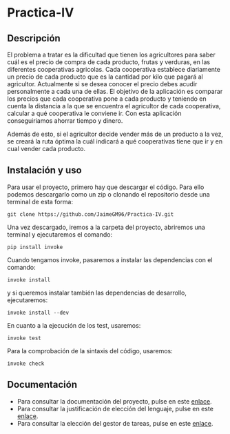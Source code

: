 # Practica-IV
## Descripción
El problema a tratar es la dificultad que tienen los agricultores para saber cuál es el precio de compra de cada producto, frutas y verduras, en las diferentes cooperativas agricolas. Cada cooperativa establece diariamente un precio de cada producto que es la cantidad por kilo que pagará al agricultor. Actualmente si se desea conocer el precio debes acudir personalmente a cada una de ellas. El objetivo de la aplicación es comparar los precios que cada cooperativa pone a cada producto y teniendo en cuenta la distancia a la que se encuentra el agricultor de cada cooperativa, calcular a qué cooperativa le conviene ir. Con esta aplicación conseguiriamos ahorrar tiempo y dinero.

Además de esto, si el agricultor decide vender más de un producto a la vez, se creará la ruta óptima la cuál indicará a qué cooperativas tiene que ir y en cual vender cada producto.

## Instalación y uso
Para usar el proyecto, primero hay que descargar el código. Para ello podemos descargarlo como un zip o clonando el repositorio desde una terminal de esta forma:

```shell
git clone https://github.com/JaimeGM96/Practica-IV.git
```
 
Una vez descargado, iremos a la carpeta del proyecto, abriremos una terminal y ejecutaremos el comando:

```shell
pip install invoke
```

Cuando tengamos invoke, pasaremos a instalar las dependencias con el comando:

```shell
invoke install
```

y si queremos instalar también las dependencias de desarrollo, ejecutaremos:

```shell 
invoke install --dev
```

En cuanto a la ejecución de los test, usaremos:

```shell
invoke test
```

Para la comprobación de la sintaxis del código, usaremos:

```shell
invoke check
```

## Documentación
- Para consultar la documentación del proyecto, pulse en este [enlace](docs/documentacion.md).
- Para consultar la justificación de elección del lenguaje, pulse en este [enlace](docs/lenguaje.md).
- Para consultar la elección del gestor de tareas, pulse en este [enlace](docs/gestor_tareas.md).